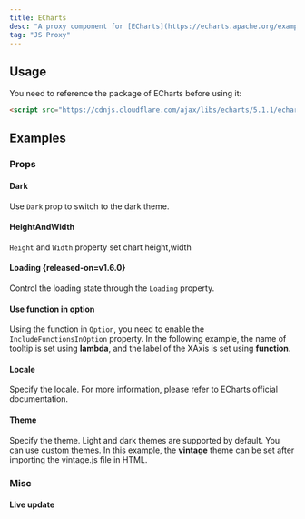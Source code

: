 ```yaml
---
title: ECharts
desc: "A proxy component for [ECharts](https://echarts.apache.org/examples/en/index.html)"
tag: "JS Proxy"
---
```


## Usage

You need to reference the package of ECharts before using it:

```html 
<script src="https://cdnjs.cloudflare.com/ajax/libs/echarts/5.1.1/echarts.min.js"></script>
```

<masa-example file="Examples.components.echarts.Usage"></masa-example>

## Examples

### Props

#### Dark

Use `Dark` prop to switch to the dark theme.

<masa-example file="Examples.components.echarts.Dark"></masa-example>

#### HeightAndWidth

`Height` and `Width` property set chart height,width

<masa-example file="Examples.components.echarts.HeightAndWidth"></masa-example>

#### Loading {released-on=v1.6.0}

Control the loading state through the `Loading` property.

<masa-example file="Examples.components.echarts.Loading"></masa-example>

#### Use function in option

Using the function in `Option`, you need to enable the `IncludeFunctionsInOption` property. In the following example, the name of tooltip is set using **lambda**, and the label of the XAxis is set using **function**.

<masa-example file="Examples.components.echarts.IncludeFunctionsInOption"></masa-example>

#### Locale

Specify the locale. For more information, please refer to ECharts official documentation.

<masa-example file="Examples.components.echarts.Locale"></masa-example>

#### Theme

Specify the theme. Light and dark themes are supported by default. You can use [custom themes](https://echarts.apache.org/handbook/en/concepts/style/#theme). In this example, the **vintage** theme can be set after importing the vintage.js file in HTML.

<masa-example file="Examples.components.echarts.Theme"></masa-example>

### Misc

#### Live update

<masa-example file="Examples.components.echarts.LiveUpdate"></masa-example>
